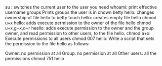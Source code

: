 su <username>: switches the current user to the user you need
whoami: print effective username
groups <username> Prints groups the user is in
chown betty hello: changes ownership of file hello to betty
touch hello: creates empty file hello
chmod u+x hello: adds execute permission to the owner of the file hello
chmod u+x,g+x,o+r heello:  adds execute permission to the owner and the group owner, and read permission to other users, to the file hello.
chmod a+x: Execute permissions to all users
chmod 007 hello: Write a script that sets the permission to the file hello as follows:

Owner: no permission at all
Group: no permission at all
Other users: all the permissions
chmod 751 hello



